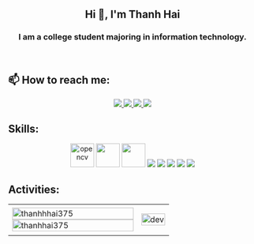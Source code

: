 <!-- <img align="left" width="400" src="https://github.githubassets.com/images/modules/profile/profile-first-repo.svg" /> -->
<!-- <img align="right" width="64" src="https://img.icons8.com/color/48/vietnam-circular.png" /> -->

<h2 align="center">Hi 👋, I'm Thanh Hai </h2>
<p align="center">
  <h3 align="center">I am a college student majoring in information technology.</h3>
</p>

<br />

## 📫 How to reach me:

<p align="center">

  <a href="https://www.facebook.com/nthai375" alt="Facebook">
    <img src="https://img.icons8.com/fluent/48/000000/facebook-new.png" target="_blank" />
  </a> 
  <a href="https://github.com/thanhhai375" alt="Github">
    <img src="https://img.icons8.com/fluent/48/000000/github.png"/>
  </a> 
  <a href="......" alt="Youtube channel" target="_blank" >
    <img src="https://img.icons8.com/fluent/48/000000/youtube-play.png"/>
  </a>
  <a href="mailto:thanhhai30007200@gmail.com" alt="Email">
    <img src="https://img.icons8.com/fluent/48/000000/mailing.png"/>
  </a>
</p>

## Skills:
<p align="center">
  <img src="https://www.vectorlogo.zone/logos/opencv/opencv-icon.svg" alt="opencv" width="48" height="48"/> 
   <img src="https://github.com/user-attachments/assets/49f6af4b-b176-4914-8b8d-05b0f418af3d" width="48" height="48"/>
  <img src="https://github.com/user-attachments/assets/ada272c9-98f1-4f69-b4a8-42e15d2f712d" width="48" height="48" />
  <img src="https://img.icons8.com/color/48/000000/microsoft-sql-server.png"/>
  <img src="https://img.icons8.com/color/48/000000/mysql-logo.png"/>
  <img src="https://img.icons8.com/color/48/000000/github-2.png"/>
  <img src="https://img.icons8.com/color/48/000000/visual-studio-code-2019.png"/>
  <img src="https://img.icons8.com/color/48/null/visual-studio--v2.png"/>
</p>


## Activities:

<table style="width:100%;">
  <tr>
    <td>
      <img src="https://github-readme-stats.vercel.app/api?username=thanhhai375&theme=tokyonight&show_icons=true&hide_border=true&count_private=true" alt="thanhhhai375" width="100%"/>
      <img src="https://streak-stats.demolab.com?user=thanhhai375&theme=tokyonight&hide_border=true" alt="thanhhai375" width="100%"/>
    </td>
    <td>
      <p align="center"> 
        <img src="https://cdn.dribbble.com/users/1059583/screenshots/4171367/coding-freak.gif" alt="dev" width="100%"/>
      </p>
    </td>
  </tr>
</table>




